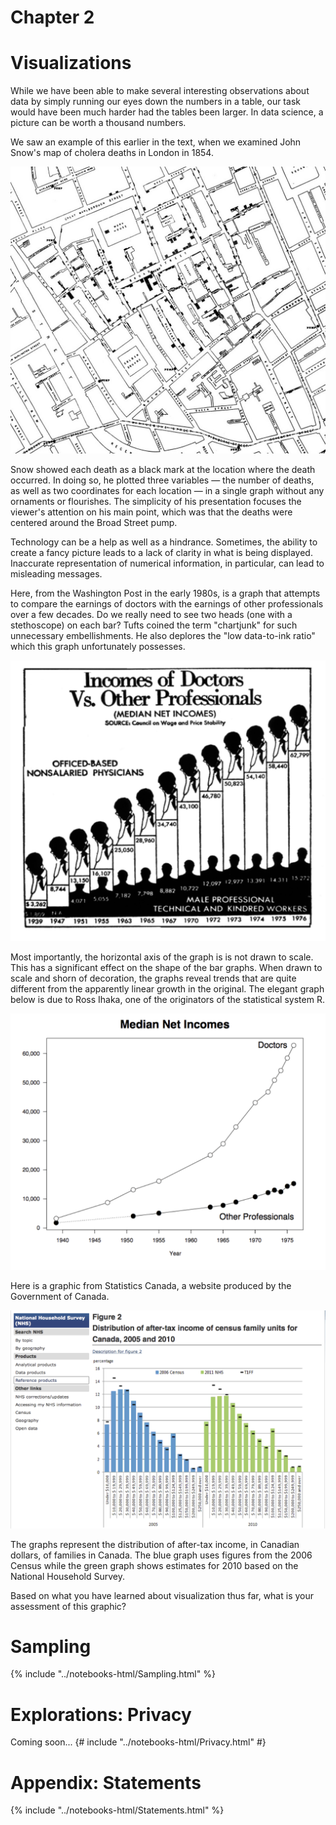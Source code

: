 Chapter 2
=========

Visualizations
==============

While we have been able to make several interesting observations about data by
simply running our eyes down the numbers in a table, our task would have been
much harder had the tables been larger.  In data science, a picture can be
worth a thousand numbers.

We saw an example of this earlier in the text, when we examined John Snow's map
of cholera deaths in London in 1854.

![Snow's Cholera Map](../images/snow_map.jpg)

Snow showed each death as a black mark at the location where the death
occurred. In doing so, he plotted three variables — the number of deaths, as
well as two coordinates for each location — in a single graph without any
ornaments or flourishes. The simplicity of his presentation focuses the
viewer's attention on his main point, which was that the deaths were centered
around the Broad Street pump.

Technology can be a help as well as a hindrance. Sometimes, the ability to
create a fancy picture leads to a lack of clarity in what is being displayed.
Inaccurate representation of numerical information, in particular, can lead to
misleading messages.

Here, from the Washington Post in the early 1980s, is a graph that attempts to
compare the earnings of doctors with the earnings of other professionals over a
few decades. Do we really need to see two heads (one with a stethoscope) on
each bar? Tufts coined the term "chartjunk" for such unnecessary
embellishments. He also deplores the "low data-to-ink ratio" which this graph
unfortunately possesses.

![Washington Post Doctors](../images/post_bad_graph.png)

Most importantly, the horizontal axis of the graph is is not drawn to scale.
This has a significant effect on the shape of the bar graphs. When drawn to
scale and shorn of decoration, the graphs reveal trends that are quite
different from the apparently linear growth in the original. The elegant graph
below is due to Ross Ihaka, one of the originators of the statistical system R.

![Ihaka's correction](../images/ihaka_fixed_post_graph.png)

Here is a graphic from Statistics Canada, a website produced by the Government
of Canada.

![Canada incomes](../images/canada_incomes.png)

The graphs represent the distribution of after-tax income, in Canadian dollars,
of families in Canada. The blue graph uses figures from the 2006 Census while
the green graph shows estimates for 2010 based on the National Household
Survey.

Based on what you have learned about visualization thus far, what is your
assessment of this graphic?

Sampling
========

{% include "../notebooks-html/Sampling.html" %}

Explorations: Privacy
=====================

Coming soon...
{# include "../notebooks-html/Privacy.html" #}

Appendix: Statements
====================

{% include "../notebooks-html/Statements.html" %}
